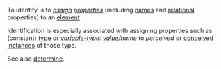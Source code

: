 To identify is to *[assign](https://github.com/gcassel/Modular-Organization-Terminology/blob/master/terms/assign.md) [properties](https://github.com/gcassel/Modular-Organization-Terminology/blob/master/terms/property.md)* (including [names](https://github.com/gcassel/Modular-Organization-Terminology/blob/master/terms/name.md) and [relational](https://github.com/gcassel/Modular-Organization-Terminology/blob/master/terms/relationship.md) properties) to an [element](https://github.com/gcassel/Modular-Organization-Terminology/blob/master/terms/element.md).

Identification is especially associated with assigning properties such as (constant) [type](https://github.com/gcassel/Modular-Organization-Terminology/blob/master/terms/type.md) or *[variable-](https://github.com/gcassel/Modular-Organization-Terminology/blob/master/terms/variable.md)type: [value](https://github.com/gcassel/Modular-Organization-Terminology/blob/master/terms/value.md)/name* to *perceived* or [conceived](https://github.com/gcassel/Modular-Organization-Terminology/blob/master/terms/concept.md) [instances](https://github.com/gcassel/Modular-Organization-Terminology/blob/master/terms/instance.md) of those type. 

See also [determine](https://github.com/gcassel/Modular-Organization-Terminology/blob/master/terms/ability.md).
